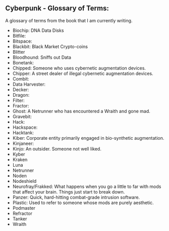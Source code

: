 
## Cyberpunk - Glossary of Terms:

A glossary of terms from the book that I am currently writing. 

- Biochip: DNA Data Disks
- Bitfile: 
- Bitspace: 
- Blackbit: Black Market Crypto-coins
- Blitter
- Bloodhound: Sniffs out Data
- Bonetank: 
- Chipped: Someone who uses cybernetic augmentation devices.
- Chipper: A street dealer of illegal cybernetic augmentation devices.
- Combit: 
- Data Harvester: 
- Decker: 
- Dragon: 
- Filter: 
- Fractor: 
- Ghost: A Netrunner who has encountered a Wraith and gone mad.
- Gravebit: 
- Hack: 
- Hackspace: 
- Hacktank: 
- Kiber: Corporate entity primarily engaged in bio-synthetic augmentation.
- Kinjaneer: 
- Kinjo: An outsider. Someone not well liked.
- Kyber
- Kraken
- Luna
- Netrunner
- Noden
- Nodeshield
- Neurofray/Frakked: What happens when you go a little to far with mods that affect your brain. Things just start to break down.
- Panzer: Quick, hard-hitting combat-grade intrusion software.
- Plastic: Used to refer to someone whose mods are purely aesthetic.
- Podmaster
- Refractor
- Tanker
- Wraith


